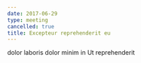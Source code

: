 ```yaml
---
date: 2017-06-29
type: meeting
cancelled: true
title: Excepteur reprehenderit eu
---
```

dolor laboris dolor minim in Ut reprehenderit